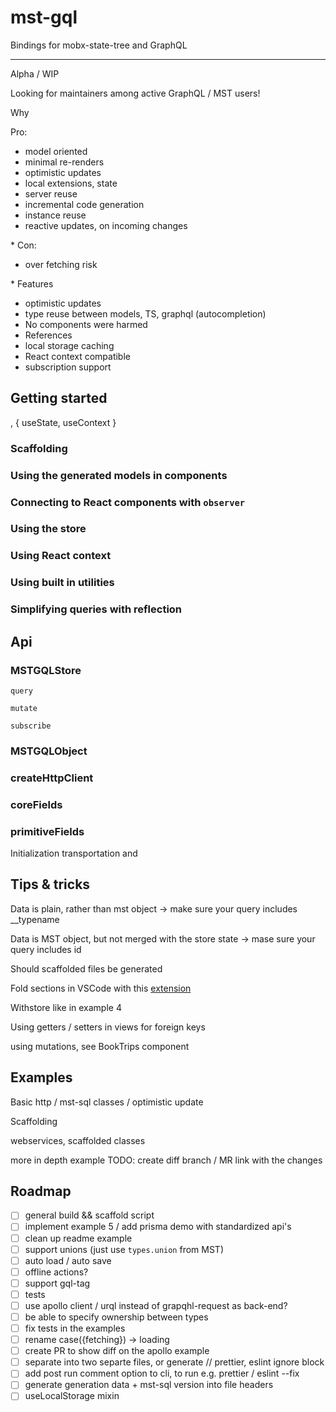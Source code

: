 # mst-gql

Bindings for mobx-state-tree and GraphQL

---

Alpha / WIP

Looking for maintainers among active GraphQL / MST users!

Why

Pro:

- model oriented
- minimal re-renders
- optimistic updates
- local extensions, state
- server reuse
- incremental code generation
- instance reuse
- reactive updates, on incoming changes

\* Con:

- over fetching risk

\* Features

- optimistic updates
- type reuse between models, TS, graphql (autocompletion)
- No components were harmed
- References
- local storage caching
- React context compatible
- subscription support

## Getting started

, { useState, useContext }

### Scaffolding

### Using the generated models in components

### Connecting to React components with `observer`

### Using the store

### Using React context

### Using built in utilities

### Simplifying queries with reflection

## Api

### MSTGQLStore

`query`

`mutate`

`subscribe`

### MSTGQLObject

### createHttpClient

### coreFields

### primitiveFields

Initialization transportation and

## Tips & tricks

Data is plain, rather than mst object -> make sure your query includes \_\_typename

Data is MST object, but not merged with the store state -> mase sure your query includes id

Should scaffolded files be generated

Fold sections in VSCode with this [extension](https://marketplace.visualstudio.com/items?itemName=maptz.regionfolder)

Withstore like in example 4

Using getters / setters in views for foreign keys

using mutations, see BookTrips component

## Examples

Basic http / mst-sql classes / optimistic update

Scaffolding

webservices, scaffolded classes

more in depth example TODO: create diff branch / MR link with the changes

## Roadmap

- [ ] general build && scaffold script
- [ ] implement example 5 / add prisma demo with standardized api's
- [ ] clean up readme example
- [ ] support unions (just use `types.union` from MST)
- [ ] auto load / auto save
- [ ] offline actions?
- [ ] support gql-tag
- [ ] tests
- [ ] use apollo client / urql instead of grapqhl-request as back-end?
- [ ] be able to specify ownership between types
- [ ] fix tests in the examples
- [ ] rename case({fetching}) -> loading
- [ ] create PR to show diff on the apollo example
- [ ] separate into two separte files, or generate // prettier, eslint ignore block
- [ ] add post run comment option to cli, to run e.g. prettier / eslint --fix
- [ ] generate generation data + mst-sql version into file headers
- [ ] useLocalStorage mixin
